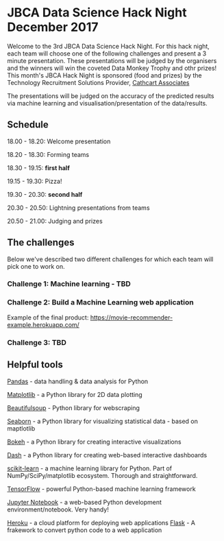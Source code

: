 # JBCA Data Science Hack Night December 2017

Welcome to the 3rd JBCA Data Science Hack Night.
For this hack night, each team will choose one of the following challenges and present a 3 minute presentation.
These presentations will be judged by the organisers and the winners will win the coveted Data Monkey Trophy and othr prizes! This month's JBCA Hack Night is sponsored (food and prizes) by the Technology Recruitment Solutions Provider, [Cathcart Associates](http://www.cathcartassociates.com/) 

The presentations will be judged on the accuracy of the predicted results via machine learning and visualisation/presentation 
of the data/results.

## Schedule

18.00 - 18.20: Welcome presentation

18.20 - 18.30: Forming teams

18.30 - 19.15: **first half**

19.15 - 19.30: Pizza!

19.30 - 20.30: **second half**

20.30 - 20.50: Lightning presentations from teams

20.50 - 21.00: Judging and prizes


## The challenges

Below we've described two different challenges for which each team will pick one to work on.


### Challenge 1: Machine learning - TBD

### Challenge 2: Build a Machine Learning web application

Example of the final product:
https://movie-recommender-example.herokuapp.com/

### Challenge 3: TBD

## Helpful tools

[Pandas](https://pandas.pydata.org/) - data handling & data analysis for Python

[Matplotlib](http://matplotlib.org/) - a Python library for 2D data plotting

[Beautifulsoup](https://www.crummy.com/software/BeautifulSoup/) - Python library for webscraping

[Seaborn](https://seaborn.pydata.org/) - a Python library for visualizing statistical data - based on maptlotlib

[Bokeh](http://bokeh.pydata.org/en/latest/) - a Python library for creating interactive visualizations

[Dash](https://github.com/plotly/dash) - a Python library for creating web-based interactive dashboards

[scikit-learn](http://scikit-learn.org/stable/) - a machine learning library for Python. Part of NumPy/SciPy/matplotlib ecosystem. Thorough and straightforward.

[TensorFlow](https://www.tensorflow.org/) - powerful Python-based machine learning framework

[Jupyter Notebook](https://github.com/jupyter/notebook) - a web-based Python development environment/notebook. Very handy!

[Heroku](https://www.heroku.com/) - a cloud platform for deploying web applications
[Flask](http://flask.pocoo.org/) - A frakework to convert python code to a web application
